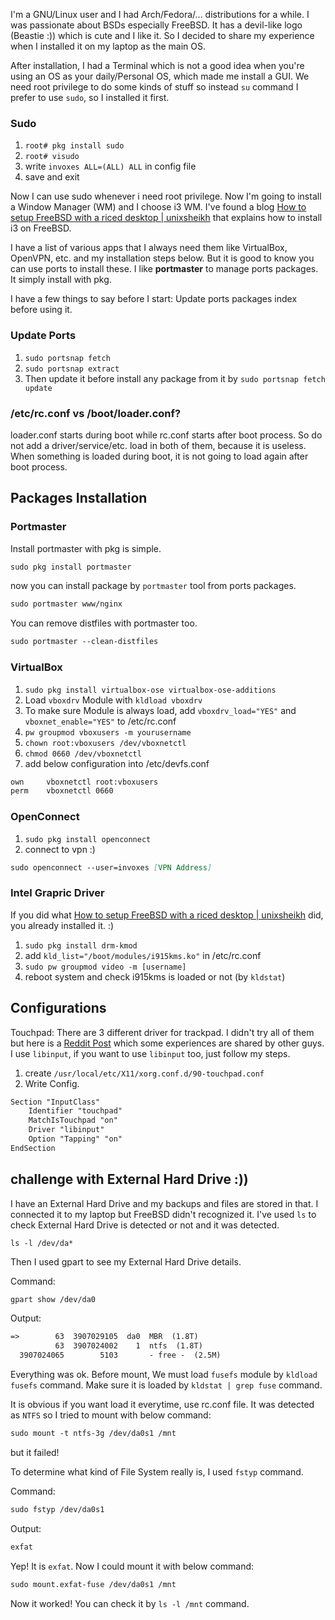I'm a GNU/Linux user and I had Arch/Fedora/... distributions for a while. I was passionate about BSDs especially FreeBSD. It has a devil-like logo (Beastie :)) which is cute and I like it. So I decided to share my experience when I installed it on my laptop as the main OS.

After installation, I had a Terminal which is not a good idea when you're using an OS as your daily/Personal OS, which made me install a GUI.
We need root privilege to do some kinds of stuff so instead `su` command I prefer to use `sudo`, so I installed it first.

### Sudo
1. `root# pkg install sudo`
2. `root# visudo`
3. write `invoxes ALL=(ALL) ALL` in config file
4. save and exit

Now I can use sudo whenever i need root privilege. Now I'm going to install a Window Manager (WM) and I choose i3 WM.
I've found a blog [How to setup FreeBSD with a riced desktop | unixsheikh](https://unixsheikh.com/tutorials/how-to-setup-freebsd-with-a-riced-desktop-part-3-i3.html) 
that explains how to install i3 on FreeBSD.

I have a list of various apps that I always need them like VirtualBox, OpenVPN, etc. and my installation steps below. But it is good to know you can use ports to install these.
I like **portmaster** to manage ports packages. It simply install with pkg.

I have a few things to say before I start:
Update ports packages index before using it.

### Update Ports
1. `sudo portsnap fetch`
2. `sudo portsnap extract`
3. Then update it before install any package from it by `sudo portsnap fetch update`

### /etc/rc.conf vs /boot/loader.conf?
loader.conf starts during boot while rc.conf starts after boot process. So do not add a driver/service/etc. load in both of them, because it is useless. When something is loaded during boot, it is not going to load again after boot process.

## Packages Installation

### Portmaster
Install portmaster with pkg is simple.
```markdown
sudo pkg install portmaster
```
now you can install package by `portmaster` tool from ports packages.
```markdown
sudo portmaster www/nginx
```
You can remove distfiles with portmaster too.
```markdown
sudo portmaster --clean-distfiles
```

### VirtualBox
1. `sudo pkg install virtualbox-ose virtualbox-ose-additions`
2. Load `vboxdrv` Module with `kldload vboxdrv`
3. To make sure Module is always load, add `vboxdrv_load="YES"` and `vboxnet_enable="YES"` to /etc/rc.conf
4. `pw groupmod vboxusers -m yourusername`
5. `chown root:vboxusers /dev/vboxnetctl`
6. `chmod 0660 /dev/vboxnetctl`
7. add below configuration into /etc/devfs.conf
```markdown
own     vboxnetctl root:vboxusers
perm    vboxnetctl 0660
```

### OpenConnect
1. `sudo pkg install openconnect`
2. connect to vpn :)
```markdown
sudo openconnect --user=invoxes [VPN Address]
```

### Intel Grapric Driver
If you did what [How to setup FreeBSD with a riced desktop | unixsheikh](https://unixsheikh.com/tutorials/how-to-setup-freebsd-with-a-riced-desktop-part-3-i3.html) did, you already installed it. :)
1. `sudo pkg install drm-kmod`
2. add `kld_list="/boot/modules/i915kms.ko"` in /etc/rc.conf
3. `sudo pw groupmod video -m [username]`
4. reboot system and check i915kms is loaded or not (by `kldstat`)

## Configurations

Touchpad:
There are 3 different driver for trackpad. I didn't try all of them but here is a [Reddit Post](https://www.reddit.com/r/linuxquestions/comments/904gdq/libinput_vs_synaptics_vs_mtrack_whats_your) which some experiences are shared by other guys. I use `libinput`, if you want to use `libinput` too, just follow my steps.

1. create `/usr/local/etc/X11/xorg.conf.d/90-touchpad.conf`
2. Write Config.
```markdown
Section "InputClass"
	Identifier "touchpad"
	MatchIsTouchpad "on"
	Driver "libinput"
	Option "Tapping" "on"
EndSection
```

## challenge with External Hard Drive :))
I have an External Hard Drive and my backups and files are stored in that. I connected it to my laptop but FreeBSD didn't recognized it.
I've used `ls` to check External Hard Drive is detected or not and it was detected.

`ls -l /dev/da*`

Then I used gpart to see my External Hard Drive details.

Command:
```markdown
gpart show /dev/da0
```
Output:
```markdown
=>        63  3907029105  da0  MBR  (1.8T)
          63  3907024002    1  ntfs  (1.8T)
  3907024065        5103       - free -  (2.5M)
```
Everything was ok.
Before mount, We must load `fusefs` module by `kldload fusefs` command. Make sure it is loaded by `kldstat | grep fuse` command.

It is obvious if you want load it everytime, use rc.conf file.
It was detected as `NTFS` so I tried to mount with below command:
```markdown
sudo mount -t ntfs-3g /dev/da0s1 /mnt
```
but it failed!

To determine what kind of File System really is, I used `fstyp` command.

Command:
```markdown
sudo fstyp /dev/da0s1
```
Output:
```markdown
exfat
```
Yep! It is `exfat`. Now I could mount it with below command:
```markdown
sudo mount.exfat-fuse /dev/da0s1 /mnt
```
Now it worked! You can check it by `ls -l /mnt` command.

